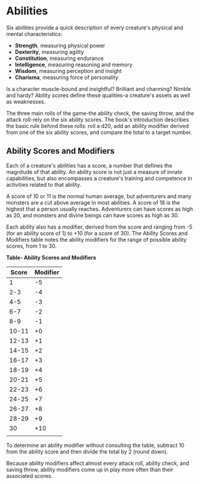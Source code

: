 # Abilities

Six abilities provide a quick description of every creature's physical and mental characteristics:

- **Strength**, measuring physical power
- **Dexterity**, measuring agility
- **Constitution**, measuring endurance
- **Intelligence**, measuring reasoning and memory
- **Wisdom**, measuring perception and insight
- **Charisma**, measuring force of personality

Is a character muscle-bound and insightful? Brilliant and charming? Nimble and hardy? Ability scores define these qualities-a creature's assets as well as weaknesses.

The three main rolls of the game-the ability check, the saving throw, and the attack roll-rely on the six ability scores. The book's introduction describes the basic rule behind these rolls: roll a d20, add an ability modifier derived from one of the six ability scores, and compare the total to a target number.

## Ability Scores and Modifiers

Each of a creature's abilities has a score, a number that defines the magnitude of that ability. An ability score is not just a measure of innate capabilities, but also encompasses a creature's training and competence in activities related to that ability.

A score of 10 or 11 is the normal human average, but adventurers and many monsters are a cut above average in most abilities. A score of 18 is the highest that a person usually reaches. Adventurers can have scores as high as 20, and monsters and divine beings can have scores as high as 30.

Each ability also has a modifier, derived from the score and ranging from -5 (for an ability score of 1) to +10 (for a score of 30). The Ability Scores and Modifiers table notes the ability modifiers for the range of possible ability scores, from 1 to 30.

**Table- Ability Scores and Modifiers**

| Score | Modifier |
| ----- | -------- |
| 1     | -5       |
| 2-3   | -4       |
| 4-5   | -3       |
| 6-7   | -2       |
| 8-9   | -1       |
| 10-11 | +0       | 
| 12-13 | +1       |
| 14-15 | +2       |
| 16-17 | +3       |
| 18-19 | +4       |
| 20-21 | +5       |
| 22-23 | +6       |
| 24-25 | +7       |
| 26-27 | +8       |
| 28-29 | +9       |
| 30    | +10      |
|       |          |

To determine an ability modifier without consulting the table, subtract 10 from the ability score and then divide the total by 2 (round down).

Because ability modifiers affect almost every attack roll, ability check, and saving throw, ability modifiers come up in play more often than their associated scores.

